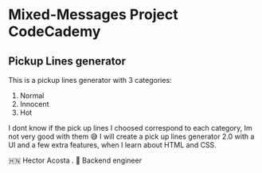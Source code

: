 # Mixed-Messages Project CodeCademy
## Pickup Lines generator

This is a pickup lines generator with 3 categories:
1. Normal
2. Innocent
3. Hot

I dont know if the pick up lines I choosed correspond to each category, Im not very good with them 😅
I will create a pick up lines generator 2.0 with a UI and a few extra features, when I learn about HTML and CSS. 

🇭🇳 Hector Acosta . 🚀 Backend engineer